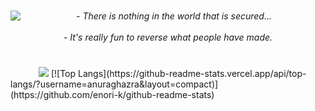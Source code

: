 <h1 align="center"><img align="left" src="https://orhun.dev/img/crow.png"></h1>
        <center>
            <em> - There is nothing in the world that is secured...
            <br><br> - It's really fun to reverse what people have made. </em>
        </center>
<h1 align="center"></h1>
<img style="margin-left: 45px;" src="https://github-readme-stats.vercel.app/api/top-langs/?username=enori-k&layout=compact&theme=bear" />
[![Top Langs](https://github-readme-stats.vercel.app/api/top-langs/?username=anuraghazra&layout=compact)](https://github.com/enori-k/github-readme-stats)
